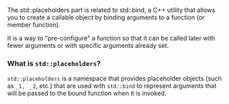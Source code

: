 The std::placeholders part is related to std::bind, a C++ utility that allows you to create a callable object by binding arguments to a function (or member function). 

It is a way to "pre-configure" a function so that it can be called later with fewer arguments or with specific arguments already set.

### What is `std::placeholders`?
`std::placeholders` is a namespace that provides placeholder objects (such as `_1,` ` _2`, etc.) that are used with `std::bind` to represent arguments that will be passed to the bound function when it is invoked.

